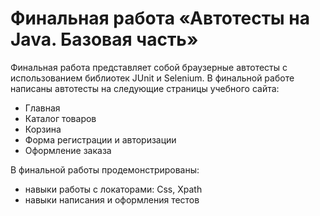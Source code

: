 # Финальная работа «Автотесты на Java. Базовая часть»
Финальная работа представляет собой браузерные автотесты с использованием библиотек JUnit и Selenium. В финальной работе написаны автотесты на следующие страницы учебного сайта:
* Главная
* Каталог товаров 
* Корзина
* Форма регистрации и авторизации
* Оформление заказа
  
В финальной работы продемонстрированы:
* навыки работы с локаторами: Css, Xpath
* навыки написания и оформления тестов
